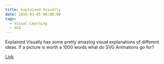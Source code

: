 ```yaml
---
title: Explained Visually
date: 2016-03-05 00:00:00
tags:
  - Visual Learning
  - SVG
---
```

Explained Visually has some pretty amazing visual explanations of different ideas.  If a picture is worth a 1000 words what do SVG Animations go for?

[Link](http://setosa.io/ev/)